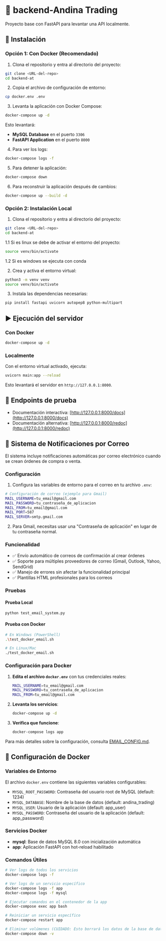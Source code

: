 

# 🧠 backend-Andina Trading

Proyecto base con FastAPI para levantar una API localmente.

## 🚀 Instalación

### Opción 1: Con Docker (Recomendado)

1. Clona el repositorio y entra al directorio del proyecto:

```bash
git clone <URL-del-repo>
cd backend-at
```

2. Copia el archivo de configuración de entorno:

```bash
cp docker.env .env
```

3. Levanta la aplicación con Docker Compose:

```bash
docker-compose up -d
```

Esto levantará:
- **MySQL Database** en el puerto `3306`
- **FastAPI Application** en el puerto `8000`

4. Para ver los logs:

```bash
docker-compose logs -f
```

5. Para detener la aplicación:

```bash
docker-compose down
```

6. Para reconstruir la aplicación después de cambios:

```bash
docker-compose up --build -d
```

### Opción 2: Instalación Local

1. Clona el repositorio y entra al directorio del proyecto:

```bash
git clone <URL-del-repo>
cd backend-at
```

1.1 Si es linux se debe de activar el entorno del proyecto:

```bash
source venv/bin/activate
```

1.2 Si es windows se ejecuta con conda

2. Crea y activa el entorno virtual:
```bash
python3 -m venv venv
source venv/bin/activate
```

3. Instala las dependencias necesarias:

```bash
pip install fastapi uvicorn autopep8 python-multipart
```

## ▶️ Ejecución del servidor

### Con Docker
```bash
docker-compose up -d
```

### Localmente
Con el entorno virtual activado, ejecuta:

```bash
uvicorn main:app --reload
```

Esto levantará el servidor en `http://127.0.0.1:8000`.

## 🧪 Endpoints de prueba

- Documentación interactiva: [http://127.0.0.1:8000/docs](http://127.0.0.1:8000/docs)
- Documentación alternativa: [http://127.0.0.1:8000/redoc](http://127.0.0.1:8000/redoc)

## 📧 Sistema de Notificaciones por Correo

El sistema incluye notificaciones automáticas por correo electrónico cuando se crean órdenes de compra o venta.

### Configuración

1. Configura las variables de entorno para el correo en tu archivo `.env`:

```bash
# Configuración de correo (ejemplo para Gmail)
MAIL_USERNAME=tu_email@gmail.com
MAIL_PASSWORD=tu_contraseña_de_aplicacion
MAIL_FROM=tu_email@gmail.com
MAIL_PORT=587
MAIL_SERVER=smtp.gmail.com
```

2. Para Gmail, necesitas usar una "Contraseña de aplicación" en lugar de tu contraseña normal.

### Funcionalidad

- ✅ Envío automático de correos de confirmación al crear órdenes
- ✅ Soporte para múltiples proveedores de correo (Gmail, Outlook, Yahoo, SendGrid)
- ✅ Manejo de errores sin afectar la funcionalidad principal
- ✅ Plantillas HTML profesionales para los correos

### Pruebas

#### Prueba Local
```bash
python test_email_system.py
```

#### Prueba con Docker
```bash
# En Windows (PowerShell)
.\test_docker_email.sh

# En Linux/Mac
./test_docker_email.sh
```

### Configuración para Docker

1. **Edita el archivo `docker.env`** con tus credenciales reales:
   ```bash
   MAIL_USERNAME=tu_email@gmail.com
   MAIL_PASSWORD=tu_contraseña_de_aplicacion
   MAIL_FROM=tu_email@gmail.com
   ```

2. **Levanta los servicios**:
   ```bash
   docker-compose up -d
   ```

3. **Verifica que funcione**:
   ```bash
   docker-compose logs app
   ```

Para más detalles sobre la configuración, consulta [EMAIL_CONFIG.md](EMAIL_CONFIG.md).

## 🐳 Configuración de Docker

### Variables de Entorno

El archivo `docker.env` contiene las siguientes variables configurables:

- `MYSQL_ROOT_PASSWORD`: Contraseña del usuario root de MySQL (default: 1234)
- `MYSQL_DATABASE`: Nombre de la base de datos (default: andina_trading)
- `MYSQL_USER`: Usuario de la aplicación (default: app_user)
- `MYSQL_PASSWORD`: Contraseña del usuario de la aplicación (default: app_password)

### Servicios Docker

- **mysql**: Base de datos MySQL 8.0 con inicialización automática
- **app**: Aplicación FastAPI con hot-reload habilitado

### Comandos Útiles

```bash
# Ver logs de todos los servicios
docker-compose logs -f

# Ver logs de un servicio específico
docker-compose logs -f app
docker-compose logs -f mysql

# Ejecutar comandos en el contenedor de la app
docker-compose exec app bash

# Reiniciar un servicio específico
docker-compose restart app

# Eliminar volúmenes (CUIDADO: Esto borrará los datos de la base de datos)
docker-compose down -v
```
```

